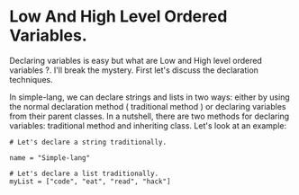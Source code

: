 # Low And High Level Ordered Variables.
Declaring variables is easy but what are Low and High level ordered variables ?. I'll break the mystery. First let's discuss the declaration techniques.

In simple-lang, we can declare strings and lists in two ways: either by using the normal declaration method ( traditional method ) or declaring variables from their parent classes. In a nutshell, there are two methods for declaring variables: traditional method and inheriting class. Let's look at an example:
``` Declaring a String and List traditionally.
# Let's declare a string traditionally.

name = "Simple-lang"

# Let's declare a list traditionally.
myList = ["code", "eat", "read", "hack"]

```